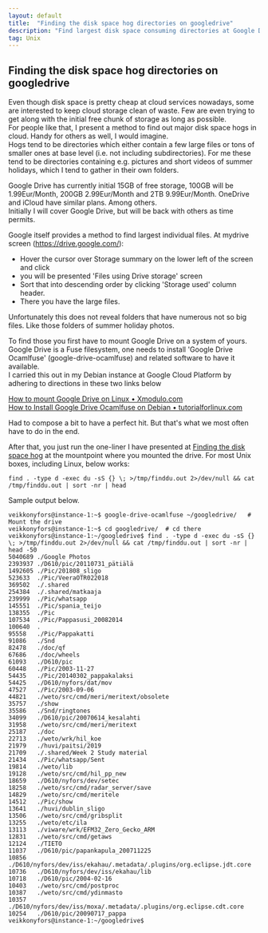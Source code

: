 ```yaml
---
layout: default
title:  "Finding the disk space hog directories on googledrive"
description: "Find largest disk space consuming directories at Google Drive"
tag: Unix
---
```


## Finding the disk space hog directories on googledrive

Even though disk space is pretty cheap at cloud services nowadays, some are interested to keep cloud storage clean of waste. Few are even trying to get along with the initial free chunk of storage as long as possible.  
For people like that, I present a method to find out major disk space hogs in cloud. Handy for others as well, I would imagine.  
Hogs tend to be directories which either contain a few large files or tons of smaller ones at base level (i.e. not including subdirectories). For me these tend to be directories containing e.g. pictures and short videos of summer holidays, which I tend to gather in their own folders.  

Google Drive has currently initial 15GB of free storage, 100GB will be 1.99Eur/Month, 200GB 2.99Eur/Month and 2TB 9.99Eur/Month.  OneDrive and iCloud have similar plans. Among others.  
Initially I will cover Google Drive, but will be back with others as time permits.

Google itself provides a method to find largest individual files. At mydrive screen (https://drive.google.com/): 
- Hover the cursor over Storage summary on the lower left of the screen and click 
- you will be presented 'Files using Drive storage' screen
- Sort that into descending order by clicking 'Storage used' column header. 
- There you have the large files.

Unfortunately this does not reveal folders that have numerous not so big files. Like those folders of summer holiday photos.  

To find those you first have to mount Google Drive on a system of yours.  
Google Drive is a Fuse filesystem, one needs to install 'Google Drive Ocamlfuse' (google-drive-ocamlfuse) and related software to have it available.  
I carried this out in my Debian instance at Google Cloud Platform by adhering to directions in these two links below   

[How to mount Google Drive on Linux &bull; Xmodulo.com](https://www.xmodulo.com/mount-google-drive-linux.html)  
[How to Install Google Drive Ocamlfuse on Debian &bull; tutorialforlinux.com](https://tutorialforlinux.com/2017/04/21/how-to-install-google-drive-ocamlfuse-on-debian-linux/)

Had to compose a bit to have a perfect hit. But that's what we most often have to do in the end. 

After that, you just run the one-liner I have presented at [Finding the disk space hog](../../../2022/02/11/Finding-the-disk-space-hog.html) at the mountpoint where you mounted the drive. For most Unix boxes, including Linux, below works:

<!--find . -type d -exec du -sS {} \; &gt;/tmp/finddu.out 2&gt;/dev/null && cat /tmp/finddu.out <code>&#124;</code> sort -nr <code>&#124;</code> head-->

	find . -type d -exec du -sS {} \; >/tmp/finddu.out 2>/dev/null && cat /tmp/finddu.out | sort -nr | head

Sample output below.

	veikkonyfors@instance-1:~$ google-drive-ocamlfuse ~/googledrive/   # Mount the drive
	veikkonyfors@instance-1:~$ cd googledrive/  # cd there
	veikkonyfors@instance-1:~/googledrive$ find . -type d -exec du -sS {} \; >/tmp/finddu.out 2>/dev/null && cat /tmp/finddu.out | sort -nr | head -50
	5040689	./Google Photos
	2393937	./D610/pic/20110731_pätiälä
	1492605	./Pic/201808_sligo
	523633	./Pic/VeeraOTR022018
	369502	./.shared
	254384	./.shared/matkaaja
	239999	./Pic/whatsapp
	145551	./Pic/spania_teijo
	138355	./Pic
	107534	./Pic/Pappasusi_20082014
	100640	.
	95558	./Pic/Pappakatti
	91086	./Snd
	82478	./doc/qf
	67686	./doc/wheels
	61093	./D610/pic
	60448	./Pic/2003-11-27
	54435	./Pic/20140302_pappakalaksi
	54425	./D610/nyfors/dat/mov
	47527	./Pic/2003-09-06
	44821	./weto/src/cmd/meri/meritext/obsolete
	35757	./show
	35586	./Snd/ringtones
	34099	./D610/pic/20070614_kesalahti
	31958	./weto/src/cmd/meri/meritext
	25187	./doc
	22713	./weto/wrk/hil_koe
	21979	./huvi/paitsi/2019
	21709	./.shared/Week 2 Study material
	21434	./Pic/whatsapp/Sent
	19814	./weto/lib
	19128	./weto/src/cmd/hil_pp_new
	18659	./D610/nyfors/dev/setec
	18258	./weto/src/cmd/radar_server/save
	14829	./weto/src/cmd/meritele
	14512	./Pic/show
	13641	./huvi/dublin_sligo
	13506	./weto/src/cmd/gribsplit
	13255	./weto/etc/ila
	13113	./viware/wrk/EFM32_Zero_Gecko_ARM
	12831	./weto/src/cmd/getaws
	12124	./TIETO
	11037	./D610/pic/papankapula_200711225
	10856	./D610/nyfors/dev/iss/ekahau/.metadata/.plugins/org.eclipse.jdt.core
	10736	./D610/nyfors/dev/iss/ekahau/lib
	10718	./D610/pic/2004-02-16
	10403	./weto/src/cmd/postproc
	10387	./weto/src/cmd/ydinmasto
	10357	./D610/nyfors/dev/iss/moxa/.metadata/.plugins/org.eclipse.cdt.core
	10254	./D610/pic/20090717_pappa
	veikkonyfors@instance-1:~/googledrive$ 
